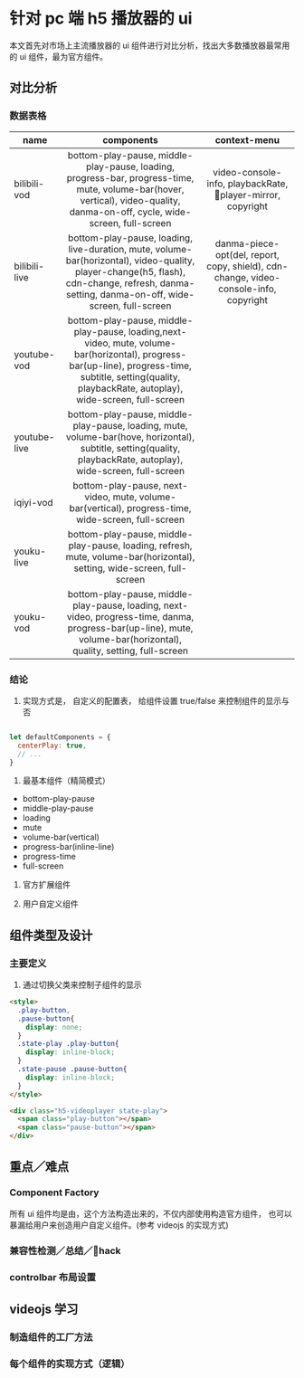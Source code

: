 # 针对 pc 端 h5 播放器的 ui

本文首先对市场上主流播放器的 ui 组件进行对比分析，找出大多数播放器最常用的 ui 组件，最为官方组件。

## 对比分析

### 数据表格

| name | components | context-menu |
| ---- | :--------: | :----------: |
| bilibili-vod | bottom-play-pause, middle-play-pause, loading, progress-bar, progress-time, mute, volume-bar(hover, vertical), video-quality, danma-on-off, cycle, wide-screen, full-screen | video-console-info, playbackRate, player-mirror, copyright |
| bilibili-live | bottom-play-pause, loading, live-duration, mute, volume-bar(horizontal), video-quality, player-change(h5, flash), cdn-change, refresh, danma-setting, danma-on-off, wide-screen, full-screen | danma-piece-opt(del, report, copy, shield), cdn-change, video-console-info, copyright |
| youtube-vod | bottom-play-pause, middle-play-pause, loading,next-video, mute, volume-bar(horizontal), progress-bar(up-line),  progress-time, subtitle, setting(quality, playbackRate, autoplay), wide-screen, full-screen | |
| youtube-live | bottom-play-pause, middle-play-pause, loading, mute, volume-bar(hove, horizontal), subtitle, setting(quality, playbackRate, autoplay), wide-screen, full-screen | |
| iqiyi-vod | bottom-play-pause, next-video, mute, volume-bar(vertical), progress-time, wide-screen, full-screen | |
| youku-live | bottom-play-pause, middle-play-pause, loading, refresh, mute, volume-bar(horizontal), setting, wide-screen, full-screen | |
| youku-vod | bottom-play-pause, middle-play-pause, loading, next-video, progress-time, danma, progress-bar(up-line), mute, volume-bar(horizontal), quality, setting, full-screen | |

### 结论

1. 实现方式是， 自定义的配置表， 给组件设置 true/false 来控制组件的显示与否

```javascript

let defaultComponents = {
  centerPlay: true,
  // ...
}

```

1. 最基本组件（精简模式）

* bottom-play-pause
* middle-play-pause
* loading
* mute
* volume-bar(vertical)
* progress-bar(inline-line)
* progress-time
* full-screen

1. 官方扩展组件

1. 用户自定义组件

## 组件类型及设计

### 主要定义

1. 通过切换父类来控制子组件的显示

```html
<style>
  .play-button,
  .pause-button{
    display: none;
  }
  .state-play .play-button{
    display: inline-block;
  }
  .state-pause .pause-button{
    display: inline-block;
  }
</style>

<div class="h5-videoplayer state-play">
  <span class="play-button"></span>
  <span class="pause-button"></span>
</div>

```

## 重点／难点

### Component Factory

所有 ui 组件均是由，这个方法构造出来的，不仅内部使用构造官方组件， 也可以暴漏给用户来创造用户自定义组件。(参考 videojs 的实现方式)

### 兼容性检测／总结／hack

### controlbar 布局设置

## videojs 学习

### 制造组件的工厂方法

### 每个组件的实现方式（逻辑）
